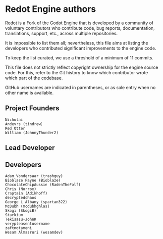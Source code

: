 # Redot Engine authors

Redot is a Fork of the Godot Engine that is developed by a community of
voluntary contributors who contribute code, bug reports, documentation,
translations, support, etc., across multiple repositories.

It is impossible to list them all; nevertheless, this file aims at listing
the developers who contributed significant improvements to the engine code.

To keep the list curated, we use a threshold of a minimum of 11 commits.

This file does not strictly reflect copyright ownership for the engine
source code. For this, refer to the Git history to know which contributor
wrote which part of the codebase.

GitHub usernames are indicated in parentheses, or as sole entry when no other
name is available.

## Project Founders

    Nicholai
    Andevrs (tindrew)
    Red Otter
    William (JohnnyThunder2)

## Lead Developer



## Developers

    Adam Vondersaar (trashguy)
    Bioblaze Payne (Bioblaze)
    ChocolateChipAussie (RadenTheFolf)
    Chris (Norrox)
    Craptain (Adikhoff)
    decryptedchaos
    George L Albany (spartan322)
    McDubh (mcdubhghlas)
    Skogi (SkogiB)
    Starkium
    Tekisasu-JohnK
    verypleasentusername
    zaftnotameni
    Wesam Almasruri (wesamdev)
